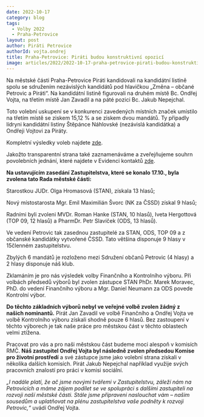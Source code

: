 ```yaml
---
date: 2022-10-17
category: blog
tags: 
  - Volby 2022
  - Praha-Petrovice
layout: post
author: Piráti Petrovice
authorId: vojta.ondrej
title: Praha-Petrovice: Piráti budou konstruktivní opozicí
image: articles/2022/2022-10-17-praha-petrovice-pirati-budou-konstruktivni-opozici.md.jpg
---
```


Na městské části Praha-Petrovice Piráti kandidovali na kandidátní listině spolu se sdružením nezávislých kandidátů pod hlavičkou „Změna – občané Petrovic a Piráti“. Na kandidátní listině figurovali na druhém místě Bc. Ondřej Vojta, na třetím místě Jan Zavadil a na páté pozici Bc. Jakub Nepejchal.

Toto volební uskupení se v konkurenci zavedených místních značek umístilo na třetím místě se ziskem 15,12 % a se ziskem dvou mandátů. Ty připadly lídryni kandidátní listiny Štěpánce Náhlovské (nezávislá kandidátka) a Ondřeji Vojtovi za Piráty.

Kompletní výsledky voleb najdete [zde](https://volby.cz/pls/kv2022/kv1111?xjazyk=CZ&xid=1&xdz=5&xnumnuts=1100&xobec=547395&xstat=0&xvyber=0). 

Jakožto transparentní strana také zaznamenáváme a zveřejňujeme souhrn povolebních jednání, které najdete v Evidenci kontaktů [zde](https://evidence.pirati.cz/report/6609/).

**Na ustavujícím zasedání Zastupitelstva, které se konalo 17.10., byla zvolena tato Rada městské části:**

Starostkou JUDr. Olga Hromasová (STAN), získala 13 hlasů;

Nový místostarosta Mgr. Emil Maximilián Švorc (NK za ČSSD) získal 9 hlasů;

Radními byli zvoleni MVDr. Roman Hanke (STAN, 10 hlasů), Iveta Hergottová (TOP 09, 12 hlasů) a PharmDr. Petr Slavíček (ODS, 13 hlasů).

Ve vedení Petrovic tak zasednou zastupitelé za STAN, ODS, TOP 09 a z občanské kandidátky vytvořené ČSSD. Tato většina disponuje 9 hlasy v 15členném zastupitelstvu. 

Zbylých 6 mandátů je rozloženo mezi Sdružení občanů Petrovic (4 hlasy) a 2 hlasy disponuje náš klub.

Zklamáním je pro nás výsledek volby Finančního a Kontrolního výboru. Při volbách předsedů výborů byl zvolen zástupce STAN PhDr. Marek Moravec, PhD. do vedení Finančního výboru a Mgr. Daniel Neumann za ODS povede Kontrolní výbor.

**Do těchto základních výborů nebyl ve veřejné volbě zvolen žádný z našich nominantů.** Pirát Jan Zavadil ve volbě Finančního a Ondřej Vojta ve volbě Kontrolního výboru získali shodně pouze 6 hlasů. Bez zastoupení v těchto výborech je tak naše práce pro městskou část v těchto oblastech velmi ztížena.

Pracovat pro vás a pro naši městskou část budeme moci alespoň v komisích RMČ. **Náš zastupitel Ondřej Vojta byl následně zvolen předsedou Komise pro životní prostředí** a své zástupce jsme jako volební strana získali v několika dalších komisích. Pirát Jakub Nepejchal například využije svých pracovních znalostí pro práci v komisi sociální.

*„I nadále platí, že ač jsme novými tvářemi v Zastupitelstvu, záleží nám na Petrovicích a máme zájem podílet se ve spolupráci s dalšími zastupiteli na rozvoji naší městské části. Stále jsme připraveni naslouchat vám – našim sousedům a uplatňovat na plénu zastupitelstva vaše podněty k rozvoji Petrovic,“* uvádí Ondřej Vojta.

